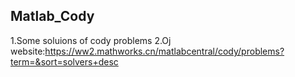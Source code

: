 ## Matlab_Cody
1.Some soluions of cody problems
2.Oj website:https://ww2.mathworks.cn/matlabcentral/cody/problems?term=&sort=solvers+desc

